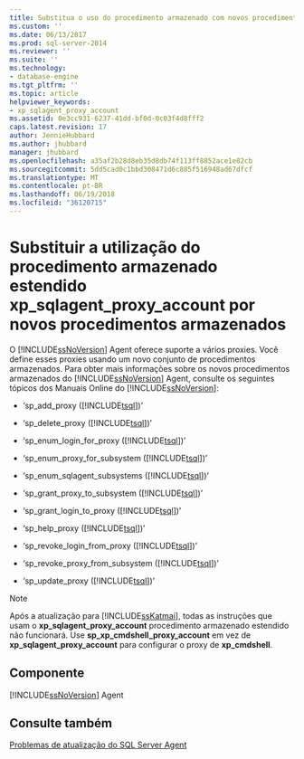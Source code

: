 ```yaml
---
title: Substitua o uso do procedimento armazenado com novos procedimentos armazenados estendido xp_sqlagent_proxy_account | Microsoft Docs
ms.custom: ''
ms.date: 06/13/2017
ms.prod: sql-server-2014
ms.reviewer: ''
ms.suite: ''
ms.technology:
- database-engine
ms.tgt_pltfrm: ''
ms.topic: article
helpviewer_keywords:
- xp_sqlagent_proxy_account
ms.assetid: 0e3cc931-6237-41dd-bf0d-0c03f4d8fff2
caps.latest.revision: 17
author: JennieHubbard
ms.author: jhubbard
manager: jhubbard
ms.openlocfilehash: a35af2b28d8eb35d8db74f113ff8852ace1e82cb
ms.sourcegitcommit: 5dd5cad0c1bbd308471d6c885f516948ad67dfcf
ms.translationtype: MT
ms.contentlocale: pt-BR
ms.lasthandoff: 06/19/2018
ms.locfileid: "36120715"
---
```

# <a name="replace-usage-of-the-xpsqlagentproxyaccount-extended-stored-procedure-with-new-stored-procedures"></a>Substituir a utilização do procedimento armazenado estendido xp_sqlagent_proxy_account por novos procedimentos armazenados
  O [!INCLUDE[ssNoVersion](../../includes/ssnoversion-md.md)] Agent oferece suporte a vários proxies. Você define esses proxies usando um novo conjunto de procedimentos armazenados. Para obter mais informações sobre os novos procedimentos armazenados do [!INCLUDE[ssNoVersion](../../includes/ssnoversion-md.md)] Agent, consulte os seguintes tópicos dos Manuais Online do [!INCLUDE[ssNoVersion](../../includes/ssnoversion-md.md)]:  
  
-   ‘sp_add_proxy ([!INCLUDE[tsql](../../includes/tsql-md.md)])’  
  
-   ‘sp_delete_proxy ([!INCLUDE[tsql](../../includes/tsql-md.md)])’  
  
-   ‘sp_enum_login_for_proxy ([!INCLUDE[tsql](../../includes/tsql-md.md)])’  
  
-   ‘sp_enum_proxy_for_subsystem ([!INCLUDE[tsql](../../includes/tsql-md.md)])’  
  
-   ‘sp_enum_sqlagent_subsystems ([!INCLUDE[tsql](../../includes/tsql-md.md)])’  
  
-   ‘sp_grant_proxy_to_subsystem ([!INCLUDE[tsql](../../includes/tsql-md.md)])’  
  
-   ‘sp_grant_login_to_proxy ([!INCLUDE[tsql](../../includes/tsql-md.md)])’  
  
-   ‘sp_help_proxy ([!INCLUDE[tsql](../../includes/tsql-md.md)])’  
  
-   ‘sp_revoke_login_from_proxy ([!INCLUDE[tsql](../../includes/tsql-md.md)])’  
  
-   ‘sp_revoke_proxy_from_subsystem ([!INCLUDE[tsql](../../includes/tsql-md.md)])’  
  
-   ‘sp_update_proxy ([!INCLUDE[tsql](../../includes/tsql-md.md)])’  
  
> [!NOTE]  
>  Após a atualização para [!INCLUDE[ssKatmai](../../includes/sskatmai-md.md)], todas as instruções que usam o **xp_sqlagent_proxy_account** procedimento armazenado estendido não funcionará. Use **sp_xp_cmdshell_proxy_account** em vez de **xp_sqlagent_proxy_account** para configurar o proxy de **xp_cmdshell**.  
  
## <a name="component"></a>Componente  
 [!INCLUDE[ssNoVersion](../../includes/ssnoversion-md.md)] Agent  
  
## <a name="see-also"></a>Consulte também  
 [Problemas de atualização do SQL Server Agent](../../../2014/sql-server/install/sql-server-agent-upgrade-issues.md)  
  
  